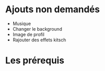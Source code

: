 # Ajouts non demandés
- Musique 
- Changer le background
- Image de profil
- Rajouter des effets kitsch

# Les prérequis
